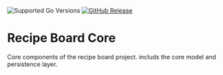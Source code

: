 ![Supported Go Versions](https://img.shields.io/badge/Go-1.13-lightgrey.svg)
[![GitHub Release](https://img.shields.io/github/release/tommzn/recipeboard-core.svg)](https://github.com/tommzn/recipeboard-core/releases)

# Recipe Board Core
Core components of the recipe board project.
includs the core model and persistence layer.
